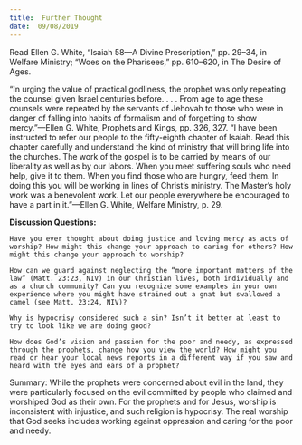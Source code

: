 ```yaml
---
title:  Further Thought
date:  09/08/2019
---
```


Read Ellen G. White, “Isaiah 58—A Divine Prescription,” pp. 29–34, in Welfare Ministry; “Woes on the Pharisees,” pp. 610–620, in The Desire of Ages.

“In urging the value of practical godliness, the prophet was only repeating the counsel given Israel centuries before. . . . From age to age these counsels were repeated by the servants of Jehovah to those who were in danger of falling into habits of formalism and of forgetting to show mercy.”—Ellen G. White, Prophets and Kings, pp. 326, 327. “I have been instructed to refer our people to the fifty-eighth chapter of Isaiah. Read this chapter carefully and understand the kind of ministry that will bring life into the churches. The work of the gospel is to be carried by means of our liberality as well as by our labors. When you meet suffering souls who need help, give it to them. When you find those who are hungry, feed them. In doing this you will be working in lines of Christ’s ministry. The Master’s holy work was a benevolent work. Let our people everywhere be encouraged to have a part in it.”—Ellen G. White, Welfare Ministry, p. 29.

**Discussion Questions:**

`Have you ever thought about doing justice and loving mercy as acts of worship? How might this change your approach to caring for others? How might this change your approach to worship?`

`How can we guard against neglecting the “more important matters of the law” (Matt. 23:23, NIV) in our Christian lives, both individually and as a church community? Can you recognize some examples in your own experience where you might have strained out a gnat but swallowed a camel (see Matt. 23:24, NIV)?`

`Why is hypocrisy considered such a sin? Isn’t it better at least to try to look like we are doing good?`

`How does God’s vision and passion for the poor and needy, as expressed through the prophets, change how you view the world? How might you read or hear your local news reports in a different way if you saw and heard with the eyes and ears of a prophet?`

Summary: While the prophets were concerned about evil in the land, they were particularly focused on the evil committed by people who claimed and worshiped God as their own. For the prophets and for Jesus, worship is inconsistent with injustice, and such religion is hypocrisy. The real worship that God seeks includes working against oppression and caring for the poor and needy.